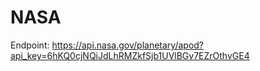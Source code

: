 # NASA
Endpoint: https://api.nasa.gov/planetary/apod?api_key=6hKQ0cjNQiJdLhRMZkfSjb1UVlBGv7EZrOthvGE4
